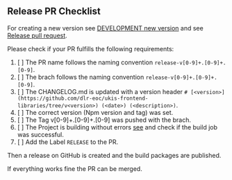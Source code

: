 ## Release PR Checklist


For creating a new version see [DEVELOPMENT new version](https://github.com/dlr-eoc/ukis-frontend-libraries/blob/master/DEVELOPMENT.md#How-to-publish-a-new-version-for-all-projects) and see [Release pull request](https://github.com/dlr-eoc/ukis-frontend-libraries/blob/master/DEVELOPMENT.md#Release-pull-request).


Please check if your PR fulfills the following requirements:

1. [ ] The PR name follows the naming convention `release-v[0-9]+.[0-9]+.[0-9]`.
2. [ ] The brach follows the naming convention `release-v[0-9]+.[0-9]+.[0-9]`.
3. [ ] The CHANGELOG.md is updated with a version header `# [<version>](https://github.com/dlr-eoc/ukis-frontend-libraries/tree/v<version>) (<date>) (<description>)`.
4. [ ] The correct version (Npm version and tag) was set.
5. [ ] The Tag v[0-9]+.[0-9]+.[0-9] was pushed with the brach. 
6. [ ] The Project is building without errors [see](https://github.com/dlr-eoc/ukis-frontend-libraries/actions/workflows/package-main-release.yml) and check if the build job was successful.
7. [ ] Add the Label `RELEASE` to the PR.

Then a release on GitHub is created and the build packages are published.

If everything works fine the PR can be merged.
